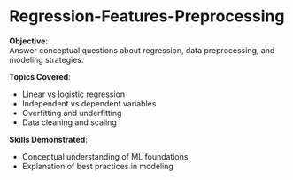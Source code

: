# Regression-Features-Preprocessing
**Objective**:  
Answer conceptual questions about regression, data preprocessing, and modeling strategies.

**Topics Covered**:
- Linear vs logistic regression
- Independent vs dependent variables
- Overfitting and underfitting
- Data cleaning and scaling

**Skills Demonstrated**:
- Conceptual understanding of ML foundations
- Explanation of best practices in modeling
